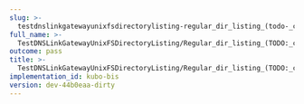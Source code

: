 ```yaml
---
slug: >-
  testdnslinkgatewayunixfsdirectorylisting-regular_dir_listing_(todo-_cleanup_kubo-specifics)_(http_proxy)-header_etag
full_name: >-
  TestDNSLinkGatewayUnixFSDirectoryListing/Regular_dir_listing_(TODO:_cleanup_Kubo-specifics)_(HTTP_proxy)/Header_Etag
outcome: pass
title: >-
  TestDNSLinkGatewayUnixFSDirectoryListing/Regular_dir_listing_(TODO:_cleanup_Kubo-specifics)_(HTTP_proxy)/Header_Etag
implementation_id: kubo-bis
version: dev-44b0eaa-dirty
---
```


